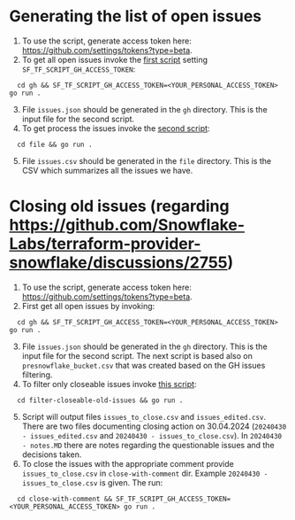 # Generating the list of open issues
1. To use the script, generate access token here: https://github.com/settings/tokens?type=beta.
2. To get all open issues invoke the [first script](./gh/main.go) setting `SF_TF_SCRIPT_GH_ACCESS_TOKEN`:
```shell
  cd gh && SF_TF_SCRIPT_GH_ACCESS_TOKEN=<YOUR_PERSONAL_ACCESS_TOKEN> go run .
```
3. File `issues.json` should be generated in the `gh` directory. This is the input file for the second script.
4. To get process the issues invoke the [second script](./file/main.go):
```shell
  cd file && go run .
```
5. File `issues.csv` should be generated in the `file` directory. This is the CSV which summarizes all the issues we have.

# Closing old issues (regarding https://github.com/Snowflake-Labs/terraform-provider-snowflake/discussions/2755)
1. To use the script, generate access token here: https://github.com/settings/tokens?type=beta.
2. First get all open issues by invoking:
```shell
  cd gh && SF_TF_SCRIPT_GH_ACCESS_TOKEN=<YOUR_PERSONAL_ACCESS_TOKEN> go run .
```
3. File `issues.json` should be generated in the `gh` directory. This is the input file for the second script. The next script is based also on `presnowflake_bucket.csv` that was created based on the GH issues filtering.
4. To filter only closeable issues invoke [this script](./filter-closeable-old-issues/main.go):
```shell
  cd filter-closeable-old-issues && go run .
```
5. Script will output files `issues_to_close.csv` and `issues_edited.csv`. There are two files documenting closing action on 30.04.2024 (`20240430 - issues_edited.csv` and `20240430 - issues_to_close.csv`). In `20240430 - notes.MD` there are notes regarding the questionable issues and the decisions taken.
6. To close the issues with the appropriate comment provide `issues_to_close.csv` in `close-with-comment` dir. Example `20240430 - issues_to_close.csv` is given. The run:
```shell
  cd close-with-comment && SF_TF_SCRIPT_GH_ACCESS_TOKEN=<YOUR_PERSONAL_ACCESS_TOKEN> go run .
```